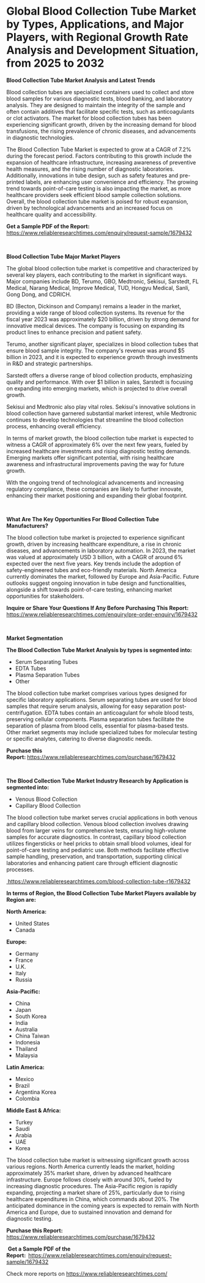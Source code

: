 <p><h1>Global Blood Collection Tube Market by Types, Applications, and Major Players, with Regional Growth Rate Analysis and Development Situation, from 2025 to 2032</h1></p><p><strong>Blood Collection Tube Market Analysis and Latest Trends</strong></p>
<p><p>Blood collection tubes are specialized containers used to collect and store blood samples for various diagnostic tests, blood banking, and laboratory analysis. They are designed to maintain the integrity of the sample and often contain additives that facilitate specific tests, such as anticoagulants or clot activators. The market for blood collection tubes has been experiencing significant growth, driven by the increasing demand for blood transfusions, the rising prevalence of chronic diseases, and advancements in diagnostic technologies.</p><p>The Blood Collection Tube Market is expected to grow at a CAGR of 7.2% during the forecast period. Factors contributing to this growth include the expansion of healthcare infrastructure, increasing awareness of preventive health measures, and the rising number of diagnostic laboratories. Additionally, innovations in tube design, such as safety features and pre-printed labels, are enhancing user convenience and efficiency. The growing trend towards point-of-care testing is also impacting the market, as more healthcare providers seek efficient blood sample collection solutions. Overall, the blood collection tube market is poised for robust expansion, driven by technological advancements and an increased focus on healthcare quality and accessibility.</p></p>
<p><strong>Get a Sample PDF of the Report:&nbsp;</strong> <a href="https://www.reliableresearchtimes.com/enquiry/request-sample/1679432?utm_campaign=2802&utm_medium=2&utm_source=Github&utm_content=ia&utm_term=25032025&utm_id=blood-collection-tube">https://www.reliableresearchtimes.com/enquiry/request-sample/1679432</a></p>
<p>&nbsp;</p>
<p><strong>Blood Collection Tube Major Market Players</strong></p>
<p><p>The global blood collection tube market is competitive and characterized by several key players, each contributing to the market in significant ways. Major companies include BD, Terumo, GBO, Medtronic, Sekisui, Sarstedt, FL Medical, Narang Medical, Improve Medical, TUD, Hongyu Medical, Sanli, Gong Dong, and CDRICH.</p><p>BD (Becton, Dickinson and Company) remains a leader in the market, providing a wide range of blood collection systems. Its revenue for the fiscal year 2023 was approximately $20 billion, driven by strong demand for innovative medical devices. The company is focusing on expanding its product lines to enhance precision and patient safety.</p><p>Terumo, another significant player, specializes in blood collection tubes that ensure blood sample integrity. The company's revenue was around $5 billion in 2023, and it is expected to experience growth through investments in R&D and strategic partnerships.</p><p>Sarstedt offers a diverse range of blood collection products, emphasizing quality and performance. With over $1 billion in sales, Sarstedt is focusing on expanding into emerging markets, which is projected to drive overall growth.</p><p>Sekisui and Medtronic also play vital roles. Sekisui's innovative solutions in blood collection have garnered substantial market interest, while Medtronic continues to develop technologies that streamline the blood collection process, enhancing overall efficiency.</p><p>In terms of market growth, the blood collection tube market is expected to witness a CAGR of approximately 6% over the next few years, fueled by increased healthcare investments and rising diagnostic testing demands. Emerging markets offer significant potential, with rising healthcare awareness and infrastructural improvements paving the way for future growth.</p><p>With the ongoing trend of technological advancements and increasing regulatory compliance, these companies are likely to further innovate, enhancing their market positioning and expanding their global footprint.</p></p>
<p>&nbsp;</p>
<p><strong>What Are The Key Opportunities For Blood Collection Tube Manufacturers?</strong></p>
<p><p>The blood collection tube market is projected to experience significant growth, driven by increasing healthcare expenditure, a rise in chronic diseases, and advancements in laboratory automation. In 2023, the market was valued at approximately USD 3 billion, with a CAGR of around 6% expected over the next five years. Key trends include the adoption of safety-engineered tubes and eco-friendly materials. North America currently dominates the market, followed by Europe and Asia-Pacific. Future outlooks suggest ongoing innovation in tube design and functionalities, alongside a shift towards point-of-care testing, enhancing market opportunities for stakeholders.</p></p>
<p><strong>Inquire or Share Your Questions If Any Before Purchasing This Report:</strong> <a href="https://www.reliableresearchtimes.com/enquiry/pre-order-enquiry/1679432?utm_campaign=2802&utm_medium=2&utm_source=Github&utm_content=ia&utm_term=25032025&utm_id=blood-collection-tube">https://www.reliableresearchtimes.com/enquiry/pre-order-enquiry/1679432</a></p>
<p>&nbsp;</p>
<p><strong>Market Segmentation</strong></p>
<p><strong>The Blood Collection Tube Market Analysis by types is segmented into:</strong></p>
<p><ul><li>Serum Separating Tubes</li><li>EDTA Tubes</li><li>Plasma Separation Tubes</li><li>Other</li></ul></p>
<p><p>The blood collection tube market comprises various types designed for specific laboratory applications. Serum separating tubes are used for blood samples that require serum analysis, allowing for easy separation post-centrifugation. EDTA tubes contain an anticoagulant for whole blood tests, preserving cellular components. Plasma separation tubes facilitate the separation of plasma from blood cells, essential for plasma-based tests. Other market segments may include specialized tubes for molecular testing or specific analytes, catering to diverse diagnostic needs.</p></p>
<p><strong>Purchase this Report:&nbsp;</strong><a href="https://www.reliableresearchtimes.com/purchase/1679432?utm_campaign=2802&utm_medium=2&utm_source=Github&utm_content=ia&utm_term=25032025&utm_id=blood-collection-tube">https://www.reliableresearchtimes.com/purchase/1679432</a></p>
<p>&nbsp;</p>
<p><strong>The Blood Collection Tube Market Industry Research by Application is segmented into:</strong></p>
<p><ul><li>Venous Blood Collection</li><li>Capillary Blood Collection</li></ul></p>
<p><p>The blood collection tube market serves crucial applications in both venous and capillary blood collection. Venous blood collection involves drawing blood from larger veins for comprehensive tests, ensuring high-volume samples for accurate diagnostics. In contrast, capillary blood collection utilizes fingersticks or heel pricks to obtain small blood volumes, ideal for point-of-care testing and pediatric use. Both methods facilitate effective sample handling, preservation, and transportation, supporting clinical laboratories and enhancing patient care through efficient diagnostic processes.</p></p>
<p><a href="https://www.reliableresearchtimes.com/blood-collection-tube-r1679432?utm_campaign=2802&utm_medium=2&utm_source=Github&utm_content=ia&utm_term=25032025&utm_id=blood-collection-tube">&nbsp;https://www.reliableresearchtimes.com/blood-collection-tube-r1679432</a></p>
<p><strong>In terms of Region, the Blood Collection Tube Market Players available by Region are:</strong></p>
<p>
    <p> <strong> North America: </strong>
        <ul>
            <li>United States</li>
            <li>Canada</li>
        </ul>
        </p> 
    <p> <strong> Europe: </strong>
        <ul>
            <li>Germany</li>
            <li>France</li>
            <li>U.K.</li>
            <li>Italy</li>
            <li>Russia</li>
        </ul>
        </p> 
    <p> <strong> Asia-Pacific: </strong>
        <ul>
            <li>China</li>
            <li>Japan</li>
            <li>South Korea</li>
            <li>India</li>
            <li>Australia</li>
            <li>China Taiwan</li>
            <li>Indonesia</li>
            <li>Thailand</li>
            <li>Malaysia</li>
        </ul>
        </p> 
    <p> <strong> Latin America: </strong>
        <ul>
            <li>Mexico</li>
            <li>Brazil</li>
            <li>Argentina Korea</li>
            <li>Colombia</li>
        </ul>
        </p> 
    <p> <strong> Middle East & Africa: </strong>
        <ul>
            <li>Turkey</li>
            <li>Saudi</li>
            <li>Arabia</li>
            <li>UAE</li>
            <li>Korea</li>
        </ul>
    </p>
    </p>
<p><p>The blood collection tube market is witnessing significant growth across various regions. North America currently leads the market, holding approximately 35% market share, driven by advanced healthcare infrastructure. Europe follows closely with around 30%, fueled by increasing diagnostic procedures. The Asia-Pacific region is rapidly expanding, projecting a market share of 25%, particularly due to rising healthcare expenditures in China, which commands about 20%. The anticipated dominance in the coming years is expected to remain with North America and Europe, due to sustained innovation and demand for diagnostic testing.</p></p>
<p><strong>Purchase this Report: </strong><a href="https://www.reliableresearchtimes.com/purchase/1679432?utm_campaign=2802&utm_medium=2&utm_source=Github&utm_content=ia&utm_term=25032025&utm_id=blood-collection-tube">https://www.reliableresearchtimes.com/purchase/1679432</a></p>
<p>&nbsp;<strong>Get a Sample PDF of the Report:&nbsp;&nbsp;</strong><a href="https://www.reliableresearchtimes.com/enquiry/request-sample/1679432?utm_campaign=2802&utm_medium=2&utm_source=Github&utm_content=ia&utm_term=25032025&utm_id=blood-collection-tube">https://www.reliableresearchtimes.com/enquiry/request-sample/1679432</a></p>
<p><strong></strong></p>
<p>Check more reports on <a href="https://www.reliableresearchtimes.com/?utm_campaign=2802&utm_medium=2&utm_source=Github&utm_content=ia&utm_term=25032025&utm_id=blood-collection-tube">https://www.reliableresearchtimes.com/</a></p>